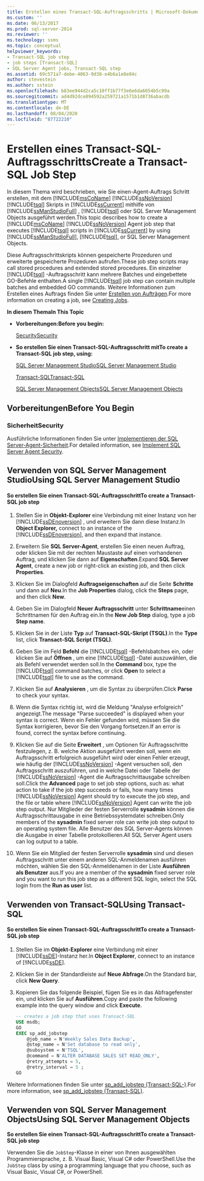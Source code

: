 ```yaml
---
title: Erstellen eines Transact-SQL-Auftragsschritts | Microsoft-Dokumentation
ms.custom: ''
ms.date: 06/13/2017
ms.prod: sql-server-2014
ms.reviewer: ''
ms.technology: ssms
ms.topic: conceptual
helpviewer_keywords:
- Transact-SQL job step
- job steps [Transact-SQL]
- SQL Server Agent jobs, Transact-SQL step
ms.assetid: 69c571a7-debe-4063-9d38-e4b6a1e8e84c
author: stevestein
ms.author: sstein
ms.openlocfilehash: b83ee944d2ca5c10ff1b77f3e6e6da6054b5c99a
ms.sourcegitcommit: ad4d92dce894592a259721a1571b1d8736abacdb
ms.translationtype: MT
ms.contentlocale: de-DE
ms.lasthandoff: 08/04/2020
ms.locfileid: "87722210"
---
```

# <a name="create-a-transact-sql-job-step"></a><span data-ttu-id="e9925-102">Erstellen eines Transact-SQL-Auftragsschritts</span><span class="sxs-lookup"><span data-stu-id="e9925-102">Create a Transact-SQL Job Step</span></span>
  <span data-ttu-id="e9925-103">In diesem Thema wird beschrieben, wie Sie einen-Agent-Auftrags Schritt erstellen, mit dem [!INCLUDE[msCoName](../../includes/msconame-md.md)] [!INCLUDE[ssNoVersion](../../includes/ssnoversion-md.md)] [!INCLUDE[tsql](../../includes/tsql-md.md)] Skripts in [!INCLUDE[ssCurrent](../../includes/sscurrent-md.md)] mithilfe von [!INCLUDE[ssManStudioFull](../../includes/ssmanstudiofull-md.md)] , [!INCLUDE[tsql](../../includes/tsql-md.md)] oder SQL Server Management Objects ausgeführt werden.</span><span class="sxs-lookup"><span data-stu-id="e9925-103">This topic describes how to create a [!INCLUDE[msCoName](../../includes/msconame-md.md)] [!INCLUDE[ssNoVersion](../../includes/ssnoversion-md.md)] Agent job step that executes [!INCLUDE[tsql](../../includes/tsql-md.md)] scripts in [!INCLUDE[ssCurrent](../../includes/sscurrent-md.md)] by using [!INCLUDE[ssManStudioFull](../../includes/ssmanstudiofull-md.md)], [!INCLUDE[tsql](../../includes/tsql-md.md)], or SQL Server Management Objects.</span></span>  
  
 <span data-ttu-id="e9925-104">Diese Auftragsschrittskripts können gespeicherte Prozeduren und erweiterte gespeicherte Prozeduren aufrufen.</span><span class="sxs-lookup"><span data-stu-id="e9925-104">These job step scripts may call stored procedures and extended stored procedures.</span></span> <span data-ttu-id="e9925-105">Ein einzelner [!INCLUDE[tsql](../../includes/tsql-md.md)] -Auftragsschritt kann mehrere Batches und eingebettete GO-Befehle enthalten.</span><span class="sxs-lookup"><span data-stu-id="e9925-105">A single [!INCLUDE[tsql](../../includes/tsql-md.md)] job step can contain multiple batches and embedded GO commands.</span></span> <span data-ttu-id="e9925-106">Weitere Informationen zum Erstellen eines Auftrags finden Sie unter [Erstellen von Aufträgen](create-jobs.md).</span><span class="sxs-lookup"><span data-stu-id="e9925-106">For more information on creating a job, see [Creating Jobs](create-jobs.md).</span></span>  
  
 <span data-ttu-id="e9925-107">**In diesem Thema**</span><span class="sxs-lookup"><span data-stu-id="e9925-107">**In This Topic**</span></span>  
  
-   <span data-ttu-id="e9925-108">**Vorbereitungen:**</span><span class="sxs-lookup"><span data-stu-id="e9925-108">**Before you begin:**</span></span>  
  
     [<span data-ttu-id="e9925-109">Security</span><span class="sxs-lookup"><span data-stu-id="e9925-109">Security</span></span>](#Security)  
  
-   <span data-ttu-id="e9925-110">**So erstellen Sie einen Transact-SQL-Auftragsschritt mit**</span><span class="sxs-lookup"><span data-stu-id="e9925-110">**To create a Transact-SQL job step, using:**</span></span>  
  
     [<span data-ttu-id="e9925-111">SQL Server Management Studio</span><span class="sxs-lookup"><span data-stu-id="e9925-111">SQL Server Management Studio</span></span>](#SSMS)  
  
     [<span data-ttu-id="e9925-112">Transact-SQL</span><span class="sxs-lookup"><span data-stu-id="e9925-112">Transact-SQL</span></span>](#TSQL)  
  
     [<span data-ttu-id="e9925-113">SQL Server Management Objects</span><span class="sxs-lookup"><span data-stu-id="e9925-113">SQL Server Management Objects</span></span>](#SMO)  
  
##  <a name="before-you-begin"></a><a name="BeforeYouBegin"></a> <span data-ttu-id="e9925-114">Vorbereitungen</span><span class="sxs-lookup"><span data-stu-id="e9925-114">Before You Begin</span></span>  
  
###  <a name="security"></a><a name="Security"></a> <span data-ttu-id="e9925-115">Sicherheit</span><span class="sxs-lookup"><span data-stu-id="e9925-115">Security</span></span>  
 <span data-ttu-id="e9925-116">Ausführliche Informationen finden Sie unter [Implementieren der SQL Server-Agent-Sicherheit](implement-sql-server-agent-security.md).</span><span class="sxs-lookup"><span data-stu-id="e9925-116">For detailed information, see [Implement SQL Server Agent Security](implement-sql-server-agent-security.md).</span></span>  
  
##  <a name="using-sql-server-management-studio"></a><a name="SSMS"></a> <span data-ttu-id="e9925-117">Verwenden von SQL Server Management Studio</span><span class="sxs-lookup"><span data-stu-id="e9925-117">Using SQL Server Management Studio</span></span>  
  
#### <a name="to-create-a-transact-sql-job-step"></a><span data-ttu-id="e9925-118">So erstellen Sie einen Transact-SQL-Auftragsschritt</span><span class="sxs-lookup"><span data-stu-id="e9925-118">To create a Transact-SQL job step</span></span>  
  
1.  <span data-ttu-id="e9925-119">Stellen Sie in **Objekt-Explorer** eine Verbindung mit einer Instanz von her [!INCLUDE[ssDEnoversion](../../includes/ssdenoversion-md.md)] , und erweitern Sie dann diese Instanz.</span><span class="sxs-lookup"><span data-stu-id="e9925-119">In **Object Explorer,** connect to an instance of the [!INCLUDE[ssDEnoversion](../../includes/ssdenoversion-md.md)], and then expand that instance.</span></span>  
  
2.  <span data-ttu-id="e9925-120">Erweitern Sie **SQL Server-Agent**, erstellen Sie einen neuen Auftrag, oder klicken Sie mit der rechten Maustaste auf einen vorhandenen Auftrag, und klicken Sie dann auf **Eigenschaften**.</span><span class="sxs-lookup"><span data-stu-id="e9925-120">Expand **SQL Server Agent**, create a new job or right-click an existing job, and then click **Properties**.</span></span>  
  
3.  <span data-ttu-id="e9925-121">Klicken Sie im Dialogfeld **Auftragseigenschaften** auf die Seite **Schritte** und dann auf **Neu**.</span><span class="sxs-lookup"><span data-stu-id="e9925-121">In the **Job Properties** dialog, click the **Steps** page, and then click **New**.</span></span>  
  
4.  <span data-ttu-id="e9925-122">Geben Sie im Dialogfeld **Neuer Auftragsschritt** unter **Schrittname**einen Schrittnamen für den Auftrag ein.</span><span class="sxs-lookup"><span data-stu-id="e9925-122">In the **New Job Step** dialog, type a job **Step name**.</span></span>  
  
5.  <span data-ttu-id="e9925-123">Klicken Sie in der Liste **Typ** auf **Transact-SQL-Skript (TSQL)**.</span><span class="sxs-lookup"><span data-stu-id="e9925-123">In the **Type** list, click **Transact-SQL Script (TSQL)**.</span></span>  
  
6.  <span data-ttu-id="e9925-124">Geben Sie im Feld **Befehl** die [!INCLUDE[tsql](../../includes/tsql-md.md)] -Befehlsbatches ein, oder klicken Sie auf **Öffnen** , um eine [!INCLUDE[tsql](../../includes/tsql-md.md)] -Datei auszuwählen, die als Befehl verwendet werden soll.</span><span class="sxs-lookup"><span data-stu-id="e9925-124">In the **Command** box, type the [!INCLUDE[tsql](../../includes/tsql-md.md)] command batches, or click **Open** to select a [!INCLUDE[tsql](../../includes/tsql-md.md)] file to use as the command.</span></span>  
  
7.  <span data-ttu-id="e9925-125">Klicken Sie auf **Analysieren** , um die Syntax zu überprüfen.</span><span class="sxs-lookup"><span data-stu-id="e9925-125">Click **Parse** to check your syntax.</span></span>  
  
8.  <span data-ttu-id="e9925-126">Wenn die Syntax richtig ist, wird die Meldung "Analyse erfolgreich" angezeigt.</span><span class="sxs-lookup"><span data-stu-id="e9925-126">The message "Parse succeeded" is displayed when your syntax is correct.</span></span> <span data-ttu-id="e9925-127">Wenn ein Fehler gefunden wird, müssen Sie die Syntax korrigieren, bevor Sie den Vorgang fortsetzen.</span><span class="sxs-lookup"><span data-stu-id="e9925-127">If an error is found, correct the syntax before continuing.</span></span>  
  
9. <span data-ttu-id="e9925-128">Klicken Sie auf die Seite **Erweitert** , um Optionen für Auftragsschritte festzulegen, z.&nbsp;B. welche Aktion ausgeführt werden soll, wenn ein Auftragsschritt erfolgreich ausgeführt wird oder einen Fehler erzeugt, wie häufig der [!INCLUDE[ssNoVersion](../../includes/ssnoversion-md.md)] -Agent versuchen soll, den Auftragsschritt auszuführen, und in welche Datei oder Tabelle der [!INCLUDE[ssNoVersion](../../includes/ssnoversion-md.md)] -Agent die Auftragsschrittausgabe schreiben soll.</span><span class="sxs-lookup"><span data-stu-id="e9925-128">Click the **Advanced** page to set job step options, such as: what action to take if the job step succeeds or fails, how many times [!INCLUDE[ssNoVersion](../../includes/ssnoversion-md.md)] Agent should try to execute the job step, and the file or table where [!INCLUDE[ssNoVersion](../../includes/ssnoversion-md.md)] Agent can write the job step output.</span></span> <span data-ttu-id="e9925-129">Nur Mitglieder der festen Serverrolle **sysadmin** können die Auftragsschrittausgabe in eine Betriebssystemdatei schreiben.</span><span class="sxs-lookup"><span data-stu-id="e9925-129">Only members of the **sysadmin** fixed server role can write job step output to an operating system file.</span></span> <span data-ttu-id="e9925-130">Alle Benutzer des SQL Server-Agents können die Ausgabe in einer Tabelle protokollieren.</span><span class="sxs-lookup"><span data-stu-id="e9925-130">All SQL Server Agent users can log output to a table.</span></span>  
  
10. <span data-ttu-id="e9925-131">Wenn Sie ein Mitglied der festen Serverrolle **sysadmin** sind und diesen Auftragsschritt unter einem anderen SQL-Anmeldenamen ausführen möchten, wählen Sie den SQL-Anmeldenamen in der Liste **Ausführen als Benutzer** aus.</span><span class="sxs-lookup"><span data-stu-id="e9925-131">If you are a member of the **sysadmin** fixed server role and you want to run this job step as a different SQL login, select the SQL login from the **Run as user** list.</span></span>  
  
##  <a name="using-transact-sql"></a><a name="TSQL"></a> <span data-ttu-id="e9925-132">Verwenden von Transact-SQL</span><span class="sxs-lookup"><span data-stu-id="e9925-132">Using Transact-SQL</span></span>  
  
#### <a name="to-create-a-transact-sql-job-step"></a><span data-ttu-id="e9925-133">So erstellen Sie einen Transact-SQL-Auftragsschritt</span><span class="sxs-lookup"><span data-stu-id="e9925-133">To create a Transact-SQL job step</span></span>  
  
1.  <span data-ttu-id="e9925-134">Stellen Sie im **Objekt-Explorer** eine Verbindung mit einer [!INCLUDE[ssDE](../../includes/ssde-md.md)]-Instanz her.</span><span class="sxs-lookup"><span data-stu-id="e9925-134">In **Object Explorer**, connect to an instance of [!INCLUDE[ssDE](../../includes/ssde-md.md)].</span></span>  
  
2.  <span data-ttu-id="e9925-135">Klicken Sie in der Standardleiste auf **Neue Abfrage**.</span><span class="sxs-lookup"><span data-stu-id="e9925-135">On the Standard bar, click **New Query**.</span></span>  
  
3.  <span data-ttu-id="e9925-136">Kopieren Sie das folgende Beispiel, fügen Sie es in das Abfragefenster ein, und klicken Sie auf **Ausführen**.</span><span class="sxs-lookup"><span data-stu-id="e9925-136">Copy and paste the following example into the query window and click **Execute**.</span></span>  
  
    ```sql
    -- creates a job step that uses Transact-SQL  
    USE msdb;  
    GO  
    EXEC sp_add_jobstep  
        @job_name = N'Weekly Sales Data Backup',  
        @step_name = N'Set database to read only',  
        @subsystem = N'TSQL',  
        @command = N'ALTER DATABASE SALES SET READ_ONLY',   
        @retry_attempts = 5,  
        @retry_interval = 5 ;  
    GO  
    ```  
  
 <span data-ttu-id="e9925-137">Weitere Informationen finden Sie unter [sp_add_jobstep &#40;Transact-SQL-&#41;](/sql/relational-databases/system-stored-procedures/sp-add-jobstep-transact-sql).</span><span class="sxs-lookup"><span data-stu-id="e9925-137">For more information, see [sp_add_jobstep &#40;Transact-SQL&#41;](/sql/relational-databases/system-stored-procedures/sp-add-jobstep-transact-sql).</span></span>  
  
##  <a name="using-sql-server-management-objects"></a><a name="SMO"></a><span data-ttu-id="e9925-138">Verwenden von SQL Server Management Objects</span><span class="sxs-lookup"><span data-stu-id="e9925-138">Using SQL Server Management Objects</span></span>  
 <span data-ttu-id="e9925-139">**So erstellen Sie einen Transact-SQL-Auftragsschritt**</span><span class="sxs-lookup"><span data-stu-id="e9925-139">**To create a Transact-SQL job step**</span></span>  
  
 <span data-ttu-id="e9925-140">Verwenden Sie die `JobStep`-Klasse in einer von Ihnen ausgewählten Programmiersprache, z. B. Visual Basic, Visual C# oder PowerShell.</span><span class="sxs-lookup"><span data-stu-id="e9925-140">Use the `JobStep` class by using a programming language that you choose, such as Visual Basic, Visual C#, or PowerShell.</span></span>  
